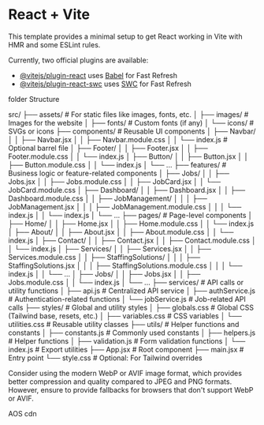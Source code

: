 # React + Vite

This template provides a minimal setup to get React working in Vite with HMR and some ESLint rules.

Currently, two official plugins are available:

- [@vitejs/plugin-react](https://github.com/vitejs/vite-plugin-react/blob/main/packages/plugin-react/README.md) uses [Babel](https://babeljs.io/) for Fast Refresh
- [@vitejs/plugin-react-swc](https://github.com/vitejs/vite-plugin-react-swc) uses [SWC](https://swc.rs/) for Fast Refresh



folder Structure


src/
├── assets/                # For static files like images, fonts, etc.
│   ├── images/            # Images for the website
│   ├── fonts/             # Custom fonts (if any)
│   └── icons/             # SVGs or icons
├── components/            # Reusable UI components
│   ├── Navbar/
│   │   ├── Navbar.jsx
│   │   ├── Navbar.module.css
│   │   └── index.js       # Optional barrel file
│   ├── Footer/
│   │   ├── Footer.jsx
│   │   ├── Footer.module.css
│   │   └── index.js
│   ├── Button/
│   │   ├── Button.jsx
│   │   ├── Button.module.css
│   │   └── index.js
│   └── ...
├── features/              # Business logic or feature-related components
│   ├── Jobs/
│   │   ├── Jobs.jsx
│   │   ├── Jobs.module.css
│   │   ├── JobCard.jsx
│   │   └── JobCard.module.css
│   ├── Dashboard/
│   │   ├── Dashboard.jsx
│   │   ├── Dashboard.module.css
│   │   ├── JobManagement/
│   │   │   ├── JobManagement.jsx
│   │   │   ├── JobManagement.module.css
│   │   │   └── index.js
│   │   └── index.js
│   └── ...
├── pages/                 # Page-level components
│   ├── Home/
│   │   ├── Home.jsx
│   │   ├── Home.module.css
│   │   └── index.js
│   ├── About/
│   │   ├── About.jsx
│   │   ├── About.module.css
│   │   └── index.js
│   ├── Contact/
│   │   ├── Contact.jsx
│   │   ├── Contact.module.css
│   │   └── index.js
│   ├── Services/
│   │   ├── Services.jsx
│   │   ├── Services.module.css
│   │   ├── StaffingSolutions/
│   │   │   ├── StaffingSolutions.jsx
│   │   │   ├── StaffingSolutions.module.css
│   │   │   └── index.js
│   │   └── ...
│   ├── Jobs/
│   │   ├── Jobs.jsx
│   │   ├── Jobs.module.css
│   │   └── index.js
│   └── ...
├── services/              # API calls or utility functions
│   ├── api.js             # Centralized API service
│   ├── authService.js     # Authentication-related functions
│   └── jobService.js      # Job-related API calls
├── styles/                # Global and utility styles
│   ├── globals.css        # Global CSS (Tailwind base, resets, etc.)
│   ├── variables.css      # CSS variables
│   └── utilities.css      # Reusable utility classes
├── utils/                 # Helper functions and constants
│   ├── constants.js       # Commonly used constants
│   ├── helpers.js         # Helper functions
│   ├── validation.js      # Form validation functions
│   └── index.js           # Export utilities
├── App.jsx                # Root component
├── main.jsx               # Entry point
└── style.css              # Optional: For Tailwind overrides




Consider using the modern WebP or AVIF image format, which provides better compression and quality compared to JPEG and PNG formats. However, ensure to provide fallbacks for browsers that don't support WebP or AVIF.


AOS cdn   <link rel="stylesheet" href="https://unpkg.com/aos@next/dist/aos.css" />
            <script src="https://unpkg.com/aos@next/dist/aos.js"></script>
  <script>
    AOS.init({
      offset: 200,
    duration: 900

    });
  </script>